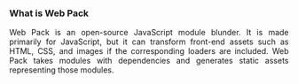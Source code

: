 ### What is Web Pack
<p align="justify"> 
Web Pack is an open-source JavaScript module blunder. It is made primarily for JavaScript, but it can transform front-end assets such as HTML, CSS, and images if the corresponding loaders are included. Web Pack takes modules with dependencies and generates static assets representing those modules.
<p>

